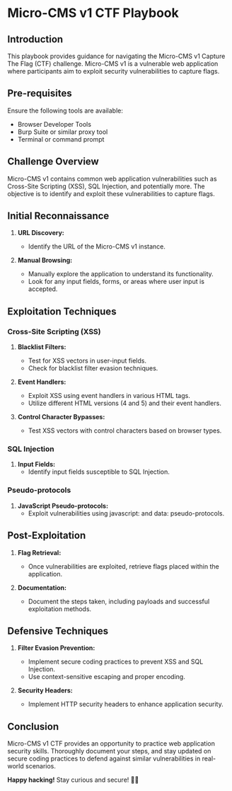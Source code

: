 # Micro-CMS v1 CTF Playbook

## Introduction

This playbook provides guidance for navigating the Micro-CMS v1 Capture The Flag (CTF) challenge. Micro-CMS v1 is a vulnerable web application where participants aim to exploit security vulnerabilities to capture flags.

## Pre-requisites

Ensure the following tools are available:

- Browser Developer Tools
- Burp Suite or similar proxy tool
- Terminal or command prompt

## Challenge Overview

Micro-CMS v1 contains common web application vulnerabilities such as Cross-Site Scripting (XSS), SQL Injection, and potentially more. The objective is to identify and exploit these vulnerabilities to capture flags.

## Initial Reconnaissance

1. **URL Discovery:**
   - Identify the URL of the Micro-CMS v1 instance.

2. **Manual Browsing:**
   - Manually explore the application to understand its functionality.
   - Look for any input fields, forms, or areas where user input is accepted.

## Exploitation Techniques

### Cross-Site Scripting (XSS)

1. **Blacklist Filters:**
   - Test for XSS vectors in user-input fields.
   - Check for blacklist filter evasion techniques.

2. **Event Handlers:**
   - Exploit XSS using event handlers in various HTML tags.
   - Utilize different HTML versions (4 and 5) and their event handlers.

3. **Control Character Bypasses:**
   - Test XSS vectors with control characters based on browser types.

### SQL Injection

1. **Input Fields:**
   - Identify input fields susceptible to SQL Injection.



### Pseudo-protocols

1. **JavaScript Pseudo-protocols:**
   - Exploit vulnerabilities using javascript: and data: pseudo-protocols.



## Post-Exploitation

1. **Flag Retrieval:**
   - Once vulnerabilities are exploited, retrieve flags placed within the application.

2. **Documentation:**
   - Document the steps taken, including payloads and successful exploitation methods.

## Defensive Techniques

1. **Filter Evasion Prevention:**
   - Implement secure coding practices to prevent XSS and SQL Injection.
   - Use context-sensitive escaping and proper encoding.

2. **Security Headers:**
   - Implement HTTP security headers to enhance application security.

## Conclusion

Micro-CMS v1 CTF provides an opportunity to practice web application security skills. Thoroughly document your steps, and stay updated on secure coding practices to defend against similar vulnerabilities in real-world scenarios.

**Happy hacking!** Stay curious and secure! 🚀✨
